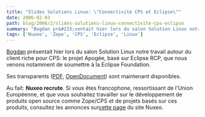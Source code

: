 ```yaml
---
title: "Slides Solutions Linux: \"Connectivité CPS et Eclipse\""
date: 2006-02-03
path: blog/2006/2/slides-solutions-linux-connectivite-cps-eclipse
summary: "Bogdan pr&#233;sentait hier lors du salon Solution Linux notre travail autour du client riche pour CPS: le projet Apog&#233;e, bas&#233; sur Eclipse RCP, que nous venons notamment de soumettre &#224; la Eclipse Foundation."
tags: ['Nuxeo', 'Zope', 'CPS', 'Eclipse', 'Linux']
---
```


<a href="http://blogs.nuxeo.com/dev/">Bogdan</a> pr&#233;sentait hier lors du salon Solution Linux notre travail autour du client riche pour CPS: le projet Apog&#233;e, bas&#233; sur Eclipse RCP, que nous venons notamment de soumettre &#224; la Eclipse Foundation.<br>

Ses  transparents (<a href="/assets/pdf/conn_cps_eclipse.pdf">PDF</a>, <a href="/assets/ooo/conn_cps_eclipse.odp">OpenDocument</a>) sont maintenant disponibles.

Au fait: <b>Nuxeo recrute</b>. Si vous &#234;tes francophone, ressortissant de l'Union Europ&#233;enne, et que vous souhaitez travailler sur le d&#233;veloppement de produits open source comme Zope/CPS et de projets bas&#233;s sur ces produits, consultez les annonces sur<a href="http://www.nuxeo.com/nuxeo/jobs/">cette page</a> du site Nuxeo. 

